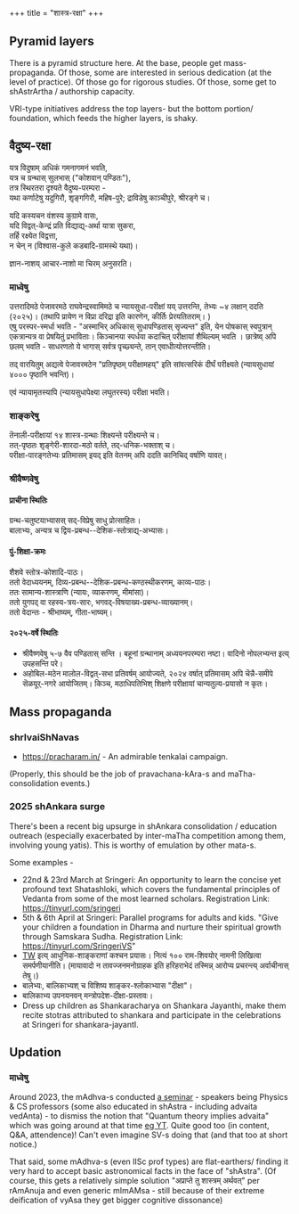 +++
title = "शास्त्र-रक्षा"
+++

## Pyramid layers
There is a pyramid structure here. At the base, people get mass-propaganda. Of those, some are interested in serious dedication (at the level of practice). Of those go for rigorous studies. Of those, some get to shAstrArtha / authorship capacity.

VRI-type initiatives address the top layers- but the bottom portion/ foundation, which feeds the higher layers, is shaky.

## वैदुष्य-रक्षा
यत्र विदुषाम् अधिकं गमनागमनं भवति,  
यत्र च ग्रन्थास् सुलभास् ("कोशवान् पण्डितः"),  
तत्र स्थिरतरा दृश्यते वैदुष्य-परम्परा -  
यथा कर्णाटेषु यदुगिरौ, शृङ्गगिरौ, महिष-पुरे; द्राविडेषु काञ्चीपुरे, श्रीरङ्गे च।  

यदि कस्यचन वंशस्य कुग्रामे वासः,  
यदि विद्वत्-केन्द्रं प्रति विद्याद्य्-अर्था यात्रा सुकरा,  
तर्हि रक्ष्येत विद्वत्ता,  
न चेन् न (विश्वास-कुले कडबादि-ग्रामस्थे यथा)। 

ज्ञान-नाशय् आचार-नाशो मा चिरम् अनुसरति।

### माध्वेषु
उत्तरादिमठे पेजावरमठे राघवेन्द्रस्वामिमठे च न्यायसुधा-परीक्षां यय् उत्तरन्ति, तेभ्यः \~४ लक्षान् ददति (२०२५)।  (तथापि प्रायेण न विप्रा दरिद्रा इति कारणेन, कीर्तिः प्रेरयतितराम्। )  
एषु परस्पर-स्मर्धा भवति - "अस्माभिर् अधिकास् सुधापण्डितास् सृज्यन्त" इति, येन पोषकास् स्वपुत्रान् एकत्रान्यत्र वा प्रेषयितुं प्रभाविताः।
किञ्चानया स्पर्धया कदाचित् परीक्षायां शैथिल्यम् भवति‌ ‌। छात्रेष्व् अपि छलम् भवति - साधरणतो ये भागास् सर्वत्र पृच्छ्यन्ते, तान् एवाधीत्योत्तरन्तीति।

तद् वारयितुम् अद्यत्वे पेजावरमठेन "प्रतिपृष्ठम् परीक्षामहय्" इति सांवत्सरिकं दीर्घं परीक्ष्यते (न्यायसुधायां ४००० पृष्ठानि भवन्ति)। 

एवं न्यायामृतस्यापि (न्यायसुधापेक्ष्या लघुतरस्य) परीक्षा भवति। 

### शाङ्करेषु
तॆनाली-परीक्षायां १४ शास्त्र-ग्रन्थाः शिक्ष्यन्ते परीक्ष्यन्ते च।  
तत्-पृष्ठतः शृङ्गेरी-शारदा-मठो वर्तते, तद्-धनिक-भक्ताश् च।  
परीक्षा-पारङ्गतेभ्यः प्रतिमासम् इयद् इति वेतनम् अपि ददति कानिचिद् वर्षाणि यावत्। 

### श्रीवैष्णवेषु
#### प्राचीना स्थितिः
ग्रन्थ-चतुष्टयाभ्यासस् सद्-विप्रेषु साधु प्रोत्साहितः।  
बालाभ्यः, अन्यत्र च द्विय-प्रबन्ध--देशिक-स्तोत्राद्य्-अभ्यासः। 

#### पुं-शिक्षा-क्रमः
शैशवे स्तोत्र-कोशादि-पाठः।  
ततो वेदाध्ययनम्, दिव्य-प्रबन्ध--देशिक-प्रबन्ध-कण्ठस्थीकरणम्, काव्य-पाठः।  
ततः सामान्य-शास्त्राणि (न्यायः, व्याकरणम्, मीमांसा)।  
ततो युगपद् वा रहस्य-त्रय-सारः, भगवद्-विषयाख्य-प्रबन्ध-व्याख्यानम्।  
ततो वेदान्तः - श्रीभाष्यम्, गीता-भाष्यम्। 

#### २०२५-वर्षे स्थितिः 
- श्रीवैष्णवेषु ५-७ वैव पण्डितास् सन्ति । 
  बहूनां ग्रन्थानाम् अध्ययनपरम्परा नष्टा। वादिनो नोपलभ्यन्त इत्य् उपहसन्ति परे। 
- अहोबिल-मठेन मालोल-विद्वत्-सभा प्रतिवर्षम् आयोज्यते, २०२४ वर्षात् प्रतिमासम् अपि चॆन्नै-समीपे सॆळयूर्-नगरे आयोजितम्। किञ्च, मठाधिपतिभिश् शिक्षणे परीक्षायां चान्यतुल्य-प्रयासो न कृतः। 

## Mass propaganda
### shrIvaiShNavas
- https://pracharam.in/ - An admirable tenkalai campaign.

(Properly, this should be the job of pravachana-kAra-s and maTha-consolidation events.)

### 2025 shAnkara surge
There's been a recent big upsurge in shAnkara consolidation / education outreach (especially exacerbated by inter-maTha competition among them, involving young yatis). This is worthy of emulation by other mata-s.

Some examples -

- 22nd & 23rd March at Sringeri: An opportunity to learn the concise yet profound text Shatashloki, which covers the fundamental principles of Vedanta from some of the most learned scholars. Registration Link: https://tinyurl.com/sringeri
- 5th & 6th April at Sringeri: Parallel programs for adults and kids. "Give your children a foundation in Dharma and nurture their spiritual growth through Samskara Sudha. Registration Link: https://tinyurl.com/SringeriVS"
- [TW](https://sringeri.net/hariharanamamrita) इत्य् आधुनिक-शाङ्कराणां कश्चन प्रयासः। नित्यं १०० राम-शिवयोर् नामनी लिखित्वा समर्पणीयानीति। (मायावादो न तावज्जनमनोग्राहक इति हरिहराभेदं तस्मिन्न् आरोप्य प्रचरन्त्य् अर्वाचीनास् तेषु।) 
- बालेभ्यः, बालिकाभ्यश् च विशिष्य शाङ्कर-श्लोकाभ्यास "दीक्षा"। 
- बालिकाभ्य उपनयनवन् मन्त्रोपदेश-दीक्षा-प्रस्तावः। 
- Dress up children as Shankaracharya on Shankara Jayanthi, make them recite stotras attributed to shankara and participate in the celebrations at Sringeri for shankara-jayantI.

## Updation
### माध्वेषु
Around 2023, the mAdhva-s conducted [a seminar](https://www.youtube.com/live/ZfA-b9wlEbc) - speakers being Physics & CS professors (some also educated in shAstra - including advaita vedAnta) - to dismiss the notion that "Quantum theory implies advaita" which was going around at that time [eg YT](https://www.youtube.com/watch?v=bQBh3d5Kvk0). Quite good too (in content, Q&A, attendence)! Can't even imagine SV-s doing that (and that too at short notice.) 

That said, some mAdhva-s (even IISc prof types) are flat-earthers/ finding it very hard to accept basic astronomical facts in the face of "shAstra". (Of course, this gets a relatively simple solution "अप्राप्ते तु शास्त्रम् अर्थवत्" per rAmAnuja and even generic mImAMsa - still because of their extreme deification of vyAsa they get bigger cognitive dissonance)

